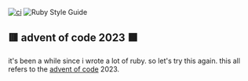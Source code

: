 [![ci](https://github.com/srecnig/advent-of-code-2023/actions/workflows/ci.yml/badge.svg)](https://github.com/srecnig/advent-of-code-2023/actions/workflows/ci.yml) ![Ruby Style Guide](https://img.shields.io/badge/code_style-rubocop-brightgreen.svg)
## 🟥 advent of code 2023 🟩

it's been a while since i wrote a lot of ruby. so let's try this again. this all refers to the [advent of code](https://adventofcode.com) 2023.
